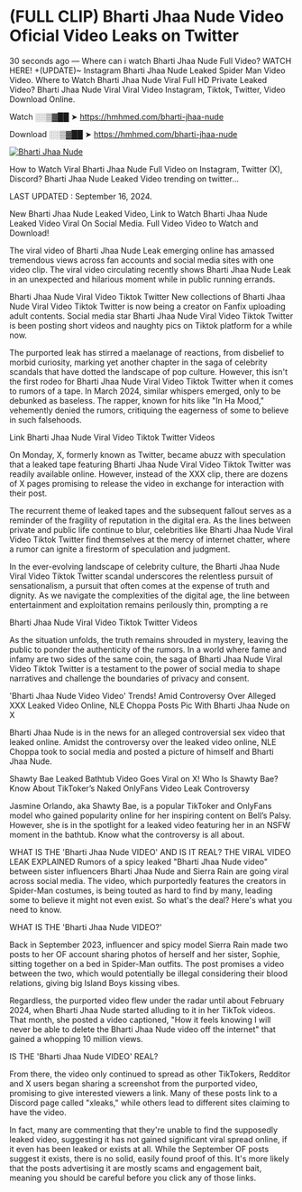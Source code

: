 # (FULL CLIP) Bharti Jhaa Nude Video Oficial Video Leaks on Twitter

30 seconds ago — Where can i watch Bharti Jhaa Nude Full Video? WATCH HERE! +(UPDATE)~ Instagram Bharti Jhaa Nude Leaked Spider Man Video Video. Where to Watch Bharti Jhaa Nude Viral Full HD Private Leaked Video? Bharti Jhaa Nude Viral Viral Video Instagram, Tiktok, Twitter, Video Download Online.

Watch ░░▒▓██ ➤ https://hmhmed.com/bharti-jhaa-nude

Download ░░▒▓██ ➤ https://hmhmed.com/bharti-jhaa-nude

[![Bharti Jhaa Nude](https://i.imgur.com/dJHk4Zq.gif)](https://hmhmed.com/bharti-jhaa-nude)

How to Watch Viral Bharti Jhaa Nude Full Video on Instagram, Twitter (X), Discord? Bharti Jhaa Nude Leaked Video trending on twitter...

LAST UPDATED : September 16, 2024.

New Bharti Jhaa Nude Leaked Video, Link to Watch Bharti Jhaa Nude Leaked Video Viral On Social Media. Full Video Video to Watch and Download!

The viral video of Bharti Jhaa Nude Leak emerging online has amassed tremendous views across fan accounts and social media sites with one video clip. The viral video circulating recently shows Bharti Jhaa Nude Leak in an unexpected and hilarious moment while in public running errands.

Bharti Jhaa Nude Viral Video Tiktok Twitter New collections of Bharti Jhaa Nude Viral Video Tiktok Twitter is now being a creator on Fanfix uploading adult contents. Social media star Bharti Jhaa Nude Viral Video Tiktok Twitter is been posting short videos and naughty pics on Tiktok platform for a while now.

The purported leak has stirred a maelanage of reactions, from disbelief to morbid curiosity, marking yet another chapter in the saga of celebrity scandals that have dotted the landscape of pop culture. However, this isn't the first rodeo for Bharti Jhaa Nude Viral Video Tiktok Twitter when it comes to rumors of a tape. In March 2024, similar whispers emerged, only to be debunked as baseless. The rapper, known for hits like "In Ha Mood," vehemently denied the rumors, critiquing the eagerness of some to believe in such falsehoods.

Link Bharti Jhaa Nude Viral Video Tiktok Twitter Videos

On Monday, X, formerly known as Twitter, became abuzz with speculation that a leaked tape featuring Bharti Jhaa Nude Viral Video Tiktok Twitter was readily available online. However, instead of the XXX clip, there are dozens of X pages promising to release the video in exchange for interaction with their post.

The recurrent theme of leaked tapes and the subsequent fallout serves as a reminder of the fragility of reputation in the digital era. As the lines between private and public life continue to blur, celebrities like Bharti Jhaa Nude Viral Video Tiktok Twitter find themselves at the mercy of internet chatter, where a rumor can ignite a firestorm of speculation and judgment.

In the ever-evolving landscape of celebrity culture, the Bharti Jhaa Nude Viral Video Tiktok Twitter scandal underscores the relentless pursuit of sensationalism, a pursuit that often comes at the expense of truth and dignity. As we navigate the complexities of the digital age, the line between entertainment and exploitation remains perilously thin, prompting a re

Bharti Jhaa Nude Viral Video Tiktok Twitter Videos

As the situation unfolds, the truth remains shrouded in mystery, leaving the public to ponder the authenticity of the rumors. In a world where fame and infamy are two sides of the same coin, the saga of Bharti Jhaa Nude Viral Video Tiktok Twitter is a testament to the power of social media to shape narratives and challenge the boundaries of privacy and consent.

'Bharti Jhaa Nude Video Video' Trends! Amid Controversy Over Alleged XXX Leaked Video Online, NLE Choppa Posts Pic With Bharti Jhaa Nude on X

Bharti Jhaa Nude is in the news for an alleged controversial sex video that leaked online. Amidst the controversy over the leaked video online, NLE Choppa took to social media and posted a picture of himself and Bharti Jhaa Nude.

Shawty Bae Leaked Bathtub Video Goes Viral on X! Who Is Shawty Bae? Know About TikToker’s Naked OnlyFans Video Leak Controversy

Jasmine Orlando, aka Shawty Bae, is a popular TikToker and OnlyFans model who gained popularity online for her inspiring content on Bell’s Palsy. However, she is in the spotlight for a leaked video featuring her in an NSFW moment in the bathtub. Know what the controversy is all about.

WHAT IS THE 'Bharti Jhaa Nude VIDEO' AND IS IT REAL? THE VIRAL VIDEO LEAK EXPLAINED Rumors of a spicy leaked "Bharti Jhaa Nude video" between sister influencers Bharti Jhaa Nude and Sierra Rain are going viral across social media. The video, which purportedly features the creators in Spider-Man costumes, is being touted as hard to find by many, leading some to believe it might not even exist. So what's the deal? Here's what you need to know.

WHAT IS THE 'Bharti Jhaa Nude VIDEO?'

Back in September 2023, influencer and spicy model Sierra Rain made two posts to her OF account sharing photos of herself and her sister, Sophie, sitting together on a bed in Spider-Man outfits. The post promises a video between the two, which would potentially be illegal considering their blood relations, giving big Island Boys kissing vibes.

Regardless, the purported video flew under the radar until about February 2024, when Bharti Jhaa Nude started alluding to it in her TikTok videos. That month, she posted a video captioned, "How it feels knowing I will never be able to delete the Bharti Jhaa Nude video off the internet" that gained a whopping 10 million views.

IS THE 'Bharti Jhaa Nude VIDEO' REAL?

From there, the video only continued to spread as other TikTokers, Redditor and X users began sharing a screenshot from the purported video, promising to give interested viewers a link. Many of these posts link to a Discord page called "xleaks," while others lead to different sites claiming to have the video.

In fact, many are commenting that they're unable to find the supposedly leaked video, suggesting it has not gained significant viral spread online, if it even has been leaked or exists at all. While the September OF posts suggest it exists, there is no solid, easily found proof of this. It's more likely that the posts advertising it are mostly scams and engagement bait, meaning you should be careful before you click any of those links.